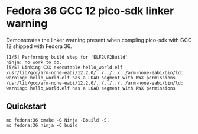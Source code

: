 # Fedora 36 GCC 12 pico-sdk linker warning

Demonstrates the linker warning present when compling pico-sdk with GCC 12
shipped with Fedora 36.

```
[1/5] Performing build step for 'ELF2UF2Build'
ninja: no work to do.
[5/5] Linking CXX executable hello_world.elf
/usr/lib/gcc/arm-none-eabi/12.2.0/../../../../arm-none-eabi/bin/ld: warning: hello_world.elf has a LOAD segment with RWX permissions
/usr/lib/gcc/arm-none-eabi/12.2.0/../../../../arm-none-eabi/bin/ld: warning: hello_world.elf has a LOAD segment with RWX permissions

```


## Quickstart

```
mc fedora:36 cmake -G Ninja -Bbuild -S.
mc fedora:36 ninja -C build
```


